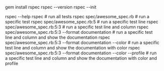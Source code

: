 gem install rspec
rspec --version
rspec --init

rspec --help
rspec # run all tests
rspec spec/awesome_spec.rb # run a specific test
rspec spec/awesome_spec.rb:5 # run a specific test line
rspec spec/awesome_spec.rb:5:3 # run a specific test line and column
rspec spec/awesome_spec.rb:5:3 --format documentation # run a specific test line and column and show the documentation
rspec spec/awesome_spec.rb:5:3 --format documentation --color # run a specific test line and column and show the documentation with color
rspec spec/awesome_spec.rb:5:3 --format documentation --color --profile # run a specific test line and column and show the documentation with color and profile